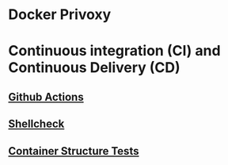 # Docker Privoxy

# Continuous integration (CI) and Continuous Delivery (CD)

## [Github Actions](https://github.com/actions)

## [Shellcheck](https://github.com/koalaman/shellcheck)

## [Container Structure Tests](https://github.com/GoogleContainerTools/container-structure-test)
